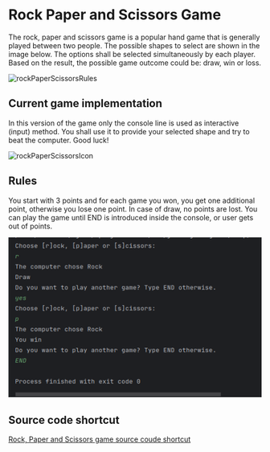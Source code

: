 # Rock Paper and Scissors Game
The rock, paper and scissors game is a popular hand game that is generally played between two people. The possible
shapes to select are shown in the image below. The options shall be selected simultaneously by each player. Based on the
result, the possible game outcome could be: draw, win or loss.

![rockPaperScissorsRules](https://github.com/miskin1991/SoftUni-Java-Jan-2024-Fundamentals/assets/34798837/86c6fd1a-1141-44b0-a616-18e736de2810)

## Current game implementation
In this version of the game only the console line is used as interactive (input) method. You shall use it to provide
your selected shape and try to beat the computer. Good luck!

![rockPaperScissorsIcon](https://github.com/miskin1991/SoftUni-Java-Jan-2024-Fundamentals/assets/34798837/e05ddb4c-caf7-43b9-8add-e7529fa27bbf)

## Rules
You start with 3 points and for each game you won, you get one additional point, otherwise you lose one point. In case
of draw, no points are lost. You can play the game until END is introduced inside the console, or user gets out of
points.

![rockPaperScissorsScreenshot](GameScreenshot.png)

## Source code shortcut
[Rock, Paper and Scissors game source coude shortcut](RockPaperScissors.java)